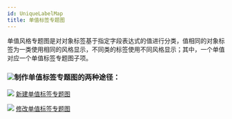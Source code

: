 ```yaml
---
id: UniqueLabelMap
title: 单值标签专题图
---
```

单值风格专题图是对对象标签基于指定字段表达式的值进行分类，值相同的对象标签为一类使用相同的风格显示，不同类的标签使用不同风格显示；其中，一个单值对应一个单值标签专题图子项。

### ![](../../img/read.gif)制作单值标签专题图的两种途径：

![](../../img/smalltitle.png) [新建单值标签专题图](UniqueLabelMapDefault)

![](../../img/smalltitle.png) [修改单值标签专题图](UniformLabelMapDia)
